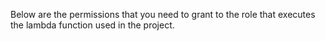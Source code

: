 Below are the permissions that you need to grant to the role that executes the lambda function used in the project.



